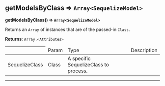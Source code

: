 ## getModelsByClass ⇒ `Array<SequelizeModel>`
**getModelsByClass(<SequelizeClass>) ⇒ `Array<SequelizeModel>`**

Returns an `Array` of <SequelizeModel> instances that are of the passed-in `Class`.


**Returns**: `Array.<Attributes>`


<table>
<thead><th><td>Param</td><td>Type</td><td>Description</td></th></thead>
<tbody>
<tr><td>SequelizeClass</td><td>Class</td><td>A specific SequelizeClass to process.</td></tr>
</tbody>
</table>

----
